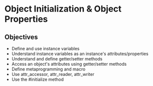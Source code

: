 # Object Initialization & Object Properties

## Objectives

- Define and use instance variables
- Understand instance variables as an instance's attributes/properties
- Understand and define getter/setter methods
- Access an object's attributes using getter/setter methods
- Define metaprogramming and macro
- Use attr_accessor, attr_reader, attr_writer
- Use the #initialize method